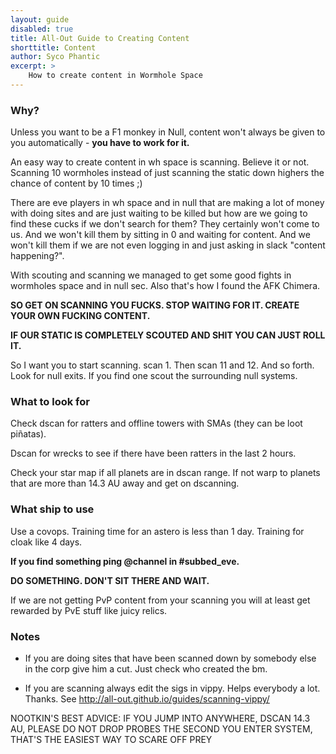 ```yaml
---
layout: guide
disabled: true
title: All-Out Guide to Creating Content
shorttitle: Content
author: Syco Phantic
excerpt: >
    How to create content in Wormhole Space
---
```

### Why?

Unless you want to be a F1 monkey in Null,  content won't always be given to you automatically - **you have to work for it.**

An easy way to create content in wh space is scanning.
Believe it or not. Scanning 10 wormholes instead of just scanning the static down highers the chance of content by 10 times ;)

There are eve players in wh space and in null that are making a lot of money with doing sites and are just waiting to be killed but how are we going to find these cucks if we don't search for them? 
They certainly won't come to us.
And we won't kill them by sitting in 0 and waiting for content. 
And we won't kill them if we are not even logging in and just asking in slack "content happening?".

With scouting and scanning we managed to get some good fights in wormholes space and in null sec. 
Also that's how I found the AFK Chimera.

**SO GET ON SCANNING YOU FUCKS. STOP WAITING FOR IT. CREATE YOUR OWN FUCKING CONTENT.**

**IF OUR STATIC IS COMPLETELY SCOUTED AND SHIT YOU CAN JUST ROLL IT.**

So I want you to start scanning. scan 1. Then scan 11 and 12. And so forth. Look for null exits. If you find one scout the surrounding null systems.

### What to look for

Check dscan for ratters and offline towers with SMAs (they can be loot piñatas).

Dscan for wrecks to see if there have been ratters in the last 2 hours.

Check your star map if all planets are in dscan range. If not warp to planets that are more than 14.3 AU away and get on dscanning.

### What ship to use

Use a covops. Training time for an astero is less than 1 day. Training for cloak like 4 days.

**If you find something ping @channel in #subbed_eve.**

**DO SOMETHING. DON'T SIT THERE AND WAIT.**

If we are not getting PvP content from your scanning you will at least get rewarded by PvE stuff like juicy relics. 

### Notes

- If you are doing sites that have been scanned down by somebody else in the corp give him a cut. Just check who created the bm.

- If you are scanning always edit the sigs in vippy. Helps everybody a lot. Thanks. See http://all-out.github.io/guides/scanning-vippy/

NOOTKIN'S BEST ADVICE:
IF YOU JUMP INTO ANYWHERE, DSCAN 14.3 AU, PLEASE DO NOT DROP PROBES THE SECOND YOU ENTER SYSTEM, THAT'S THE EASIEST WAY TO SCARE OFF PREY
